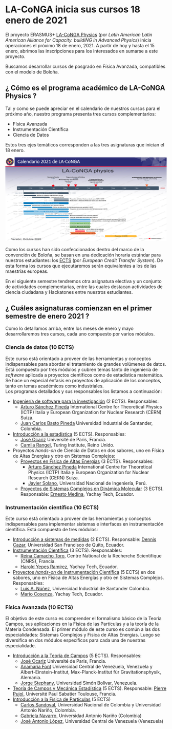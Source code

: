 # LA-CoNGA inicia sus cursos 18 enero de 2021

El proyecto ERASMUS+ [LA-CoNGA Physics](https://laconga.redclara.net) (por *Latin American Latin American Alliance for Capacity. buildiNG in Advanced Physics*) inicia operaciones el próximo 18 de enero, 2021. A partir de hoy y hasta el 15 enero, abrimos las inscripciones para los interesados en sumarse a este proyecto.

Buscamos desarrollar cursos de posgrado en Física Avanzada, compatibles con el modelo de Boloña.   

## ¿ Cómo es el programa académico de LA-CoNGA Physics ?
Tal y como se puede apreciar en el calendario de nuestros cursos para el próximo año, nuestro programa presenta tres cursos complementarios:
+ Física Avanzada
+ Instrumentación Científica
+ Ciencia de Datos

Estos tres ejes temáticos corresponden a las tres asignaturas que inician el 18 enero.

 ![programa detallado de LA-CoNGA](Figuras/CalendarioLACoNGA.png "Calendario detallado de actividades de LA-CoNGA")  

Como los cursos han sido confeccionados dentro del marco de la convención de Boloña, se basan en una dedicación horaria estándar para nuestros estudiantes: los [ECTS](https://www.study.eu/article/what-is-the-ects-european-credit-transfer-and-accumulation-system) (por *European Credit Transfer System*). De esta forma los cursos que ejecutaremos serán equivalentes a los de las maestrías europeas.

En el siguiente semestre tendremos otra asignatura electiva y un conjunto de actividades complementarias, entre las cuales destacan actividades de ciencia ciudadana y Hackatones entre nuestros estudiantes.

## ¿ Cuáles asignaturas comienzan en el primer semestre de enero 2021 ?
Como lo detallamos arriba, entre los meses de enero y mayo desarrollaremos tres cursos, cada uno compuesto por varios módulos.

### Ciencia de datos (10 ECTS)
Este curso está orientado a proveer de las herramientas y conceptos indispensables para abordar el tratamiento de grandes volúmenes de datos. Está compuesto por tres módulos y cubren temas tanto de ingeniería de *software* aplicada a proyectos científicos como de estadística matemática. Se hace un especial énfasis en proyectos de aplicación de los conceptos, tanto en temas académicos como industriales.  
Los programas detallados y sus responsables los listamos a continuación:
+ [Ingeniería de software para la investigación](https://github.com/LA-CoNGA/WP1-Preparation/blob/master/syllabus/OurSyllabus/data_programming/ResearchSoftwareEngineeringSyllabusNew.md) (2 ECTS). Responsables:
  + [Arturo Sánchez Pineda](https://laconga.redclara.net/arturo-sanchez-pineda/) International Centre for Theoretical Physics (ICTP) Italia y European Organization for Nuclear Research (CERN) Suiza.
  + [Juan Carlos Basto Pineda](https://github.com/juan-pineda/bio) Universidad Industrial de Santander, Colombia.
+ [Introducción a la estadística](https://github.com/LA-CoNGA/WP1-Preparation/blob/master/syllabus/OurSyllabus/data_programming/StatisticsSyllabus.md) (5 ECTS). Responsables:
  + [José Ocariz](https://laconga.redclara.net/jose-ocariz/) Université de Paris, Francia.
  + [Camila Rangel](https://laconga.redclara.net/camila-rangel-smith/), Turing Institute, Reino Unido.  
+ Proyectos *hands-on* de Ciencia de Datos en dos sabores, uno en Física de Altas Energías y otro en Sistemas Complejos:
  + [Proyectos en Física de Altas Energías](https://github.com/LA-CoNGA/WP1-Preparation/blob/master/syllabus/OurSyllabus/data_programming/HandsOnDataProjects.md) (3 ECTS). Responsables:
    + [Arturo Sánchez Pineda](https://laconga.redclara.net/arturo-sanchez-pineda/) International Centre for Theoretical Physics (ICTP) Italia y European Organization for Nuclear Research (CERN) Suiza.
    + [Javier Solano](https://laconga.redclara.net/javier-solano/), Universidad Nacional de Ingeniería, Perú.
  + [Proyectos de Sistemas Complejos en Dinámica Molecular](https://github.com/LA-CoNGA/WP1-Preparation/blob/master/syllabus/OurSyllabus/data_programming/MonteCarloAndMolecularDynamics.md) (3 ECTS). Responsable: [Ernesto Medina](https://laconga.redclara.net/ernesto-medina/), Yachay Tech, Ecuador.   

### Instrumentación científica (10 ECTS)
Este curso está orientado a proveer de las herramientas y conceptos indispensables para implementar sistemas e interfaces en instrumentación científica. Está compuesto de tres módulos:
+ [Introducción a sistemas de medidas](https://github.com/LA-CoNGA/WP1-Preparation/blob/instrumentation/syllabus/OurSyllabus/IntroductionToMeasurementSystemsSyllabus.md) (2 ECTS). Responsable: [Dennis Cazar](https://laconga.redclara.net/dennis-cazar/), Universidad San Francisco de Quito, Ecuador.
+ [Instrumentación Científica](https://github.com/LA-CoNGA/WP1-Preparation/blob/instrumentation/syllabus/OurSyllabus/InstrumentationSyllabus.md) (3 ECTS). Responsables:
  + [Reina Camacho Toro](https://laconga.redclara.net/reina-camacho-toro/), Centre National de la Recherche Scientifique (CNRS), Francia.
  + [Harold Yepes Ramírez](https://laconga.redclara.net/harold-yepes-ramirez/), Yachay Tech, Ecuador.
+ [Proyectos *hands-on* de Instrumentación Científica](https://github.com/LA-CoNGA/WP1-Preparation/blob/instrumentation/syllabus/OurSyllabus/InstrumentationResearchProjects.md) (5 ECTS) en dos sabores, uno en Física de Altas Energías y otro en Sistemas Complejos. Responsables:
  + [Luis A. Núñez](https://laconga.redclara.net/luis-a-nunez/), Universidad Industrial de Santander Colombia.
  + [Mario Cosenza](https://scholar.google.com/citations?hl=en&user=wmSC_7EAAAAJ), Yachay Tech, Ecuador.

### Física Avanzada (10 ECTS)
El objetivo de este curso es comprender el formalismo básico de la Teoría  Campos, sus aplicaciones en la Física de las Partículas y a la teoría de la Materia Condensada. El primer módulo de este curso es común a las dos especialidades: Sistemas Complejos y Física de Altas Energías. Luego se diversifica en dos módulos específicos para cada una de nuestras especialidade.
  + [Introducción a la Teoría de Campos](https://github.com/LA-CoNGA/WP1-Preparation/blob/theory/syllabus/OurSyllabus/IntroductionToQFT.md) (5 ECTS). Responsables:
    + [José Ocariz](https://laconga.redclara.net/jose-ocariz/) Université de Paris, Francia.
    + [Anamaría Font](https://inspirehep.net/authors/1009735) Universidad Central de Venezuela, Venezuela y Albert-Einstein-Institut, Max-Planck-Institut für Gravitationsphysik, Alemania.
    + [Jorge Stephany](https://laconga.redclara.net/jorge-stephany/), Universidad Simón Bolívar, Venezuela.
  + [Teoría de Campos y Mecánica Estadística](https://github.com/LA-CoNGA/WP1-Preparation/blob/theory/syllabus/OurSyllabus/FieldTheoryForStatisticalMechanics.md) (5 ECTS). Responsable: [Pierre Pujol](https://laconga.redclara.net/pierre-pujol/), Université Paul Sabatier Toulouse, Francia.
  + [Introducción a la Física de Partículas](https://github.com/LA-CoNGA/WP1-Preparation/blob/theory/syllabus/OurSyllabus/ParticlePhysics.md) (5 ECTS)
     + [Carlos Sandoval](https://laconga.redclara.net/carlos-sandoval/), Universidad Nacional de Colombia y Universidad Antonio Nariño, Colombia.
     + [Gabriela Navarro](https://laconga.redclara.net/gabriela-navarro/), Universidad Antonio Nariño (Colombia)
     + [José Antonio López](https://laconga.redclara.net/jose-antonio-lopez/), Universidad Central de Venezuela (Venezuela)
